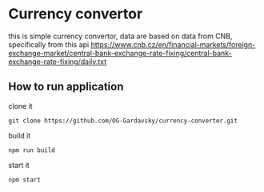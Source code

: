 # Currency convertor
this is simple currency convertor, data are based on data from CNB, specifically from this api
https://www.cnb.cz/en/financial-markets/foreign-exchange-market/central-bank-exchange-rate-fixing/central-bank-exchange-rate-fixing/daily.txt

## How to run application
clone it
```
git clone https://github.com/OG-Gardavsky/currency-converter.git
```

build it
```
npm run build
```

start it
```
npm start
```